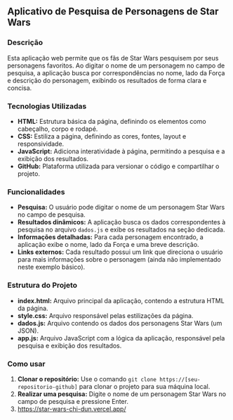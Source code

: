 ## **Aplicativo de Pesquisa de Personagens de Star Wars**

### **Descrição**

Esta aplicação web permite que os fãs de Star Wars pesquisem por seus personagens favoritos. Ao digitar o nome de um personagem no campo de pesquisa, a aplicação busca por correspondências no nome, lado da Força e descrição do personagem, exibindo os resultados de forma clara e concisa.

### **Tecnologias Utilizadas**

* **HTML:** Estrutura básica da página, definindo os elementos como cabeçalho, corpo e rodapé.
* **CSS:** Estiliza a página, definindo as cores, fontes, layout e responsividade.
* **JavaScript:** Adiciona interatividade à página, permitindo a pesquisa e a exibição dos resultados.
* **GitHub:** Plataforma utilizada para versionar o código e compartilhar o projeto.

### **Funcionalidades**

* **Pesquisa:** O usuário pode digitar o nome de um personagem Star Wars no campo de pesquisa.
* **Resultados dinâmicos:** A aplicação busca os dados correspondentes à pesquisa no arquivo `dados.js` e exibe os resultados na seção dedicada.
* **Informações detalhadas:** Para cada personagem encontrado, a aplicação exibe o nome, lado da Força e uma breve descrição.
* **Links externos:** Cada resultado possui um link que direciona o usuário para mais informações sobre o personagem (ainda não implementado neste exemplo básico).

### **Estrutura do Projeto**

* **index.html:** Arquivo principal da aplicação, contendo a estrutura HTML da página.
* **style.css:** Arquivo responsável pelas estilizações da página.
* **dados.js:** Arquivo contendo os dados dos personagens Star Wars (um JSON).
* **app.js:** Arquivo JavaScript com a lógica da aplicação, responsável pela pesquisa e exibição dos resultados.

### **Como usar**

1. **Clonar o repositório:** Use o comando `git clone https://[seu-repositorio-github]` para clonar o projeto para sua máquina local.
2. **Realizar uma pesquisa:** Digite o nome de um personagem Star Wars no campo de pesquisa e pressione Enter.
3. https://star-wars-chi-dun.vercel.app/


